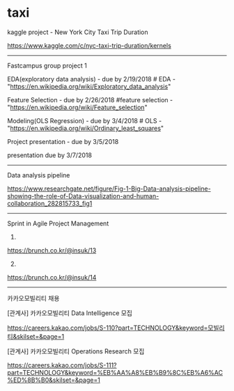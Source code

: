 # taxi
kaggle project - New York City Taxi Trip Duration

https://www.kaggle.com/c/nyc-taxi-trip-duration/kernels

------------------------------------------------------------------------------------

Fastcampus group project 1

EDA(exploratory data analysis) - due by 2/19/2018 # EDA - "https://en.wikipedia.org/wiki/Exploratory_data_analysis"

Feature Selection - due by 2/26/2018 #feature selection - "https://en.wikipedia.org/wiki/Feature_selection"

Modeling(OLS Regression) - due by 3/4/2018  # OLS - "https://en.wikipedia.org/wiki/Ordinary_least_squares"

Project presentation - due by 3/5/2018

presentation due by 3/7/2018

-------------------------------------------------------------------------------------

Data analysis pipeline 

https://www.researchgate.net/figure/Fig-1-Big-Data-analysis-pipeline-showing-the-role-of-Data-visualization-and-human-collaboration_282815733_fig1

--------------------------------------------------------------------------------------

Sprint in Agile Project Management

1)

https://brunch.co.kr/@insuk/13

2)

https://brunch.co.kr/@insuk/14


---------------------------------------------------------------------------------------

카카오모빌리티 채용


[관계사] 카카오모빌리티 Data Intelligence 모집

https://careers.kakao.com/jobs/S-110?part=TECHNOLOGY&keyword=모빌리티&skilset=&page=1


[관계사] 카카오모빌리티 Operations Research 모집

https://careers.kakao.com/jobs/S-111?part=TECHNOLOGY&keyword=%EB%AA%A8%EB%B9%8C%EB%A6%AC%ED%8B%B0&skilset=&page=1


